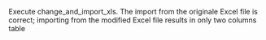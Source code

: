 Execute change_and_import_xls. The import from the originale Excel file is correct; importing from the modified Excel file results in only two columns table
